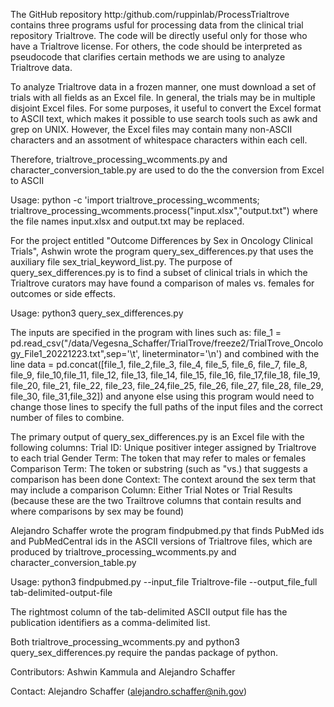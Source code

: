 The GitHub repository http:/github.com/ruppinlab/ProcessTrialtrove contains three programs usful for processing data from the
clinical trial repository Trialtrove. The code will be directly useful only for those who have a Trialtrove license.
For others, the code should be interpreted as pseudocode that clarifies certain methods we are using to analyze
Trialtrove data.

To analyze Trialtrove data in a frozen manner, one must download a set of trials with all fields as an Excel file. In general, the trials
may be in multiple disjoint Excel files. For some purposes, it useful to convert the Excel format to ASCII text, which makes it
possible to use search tools such as awk and grep on UNIX. However, the Excel files may contain many non-ASCII characters and
an assotment of whitespace characters within each cell.

Therefore, 
trialtrove_processing_wcomments.py and character_conversion_table.py
are used to do the the conversion from Excel to ASCII

Usage:
python -c 'import trialtrove_processing_wcomments; trialtrove_processing_wcomments.process("input.xlsx","output.txt")
where the file names input.xlsx and output.txt may be replaced.

For the project entitled "Outcome Differences by Sex in Oncology Clinical Trials", Ashwin wrote the
program query_sex_differences.py that uses the auxiliary file  sex_trial_keyword_list.py.
The purpose of query_sex_differences.py is to find a subset of clinical trials in which the Trialtrove curators
may have found  a comparison of males vs. females for outcomes or side effects.

Usage: python3 query_sex_differences.py

The inputs are specified in the program with lines such as:
file_1 = pd.read_csv("/data/Vegesna_Schaffer/TrialTrove/freeze2/TrialTrove_Oncology_File1_20221223.txt",sep='\t', lineterminator='\n')
and combined with the line
data = pd.concat([file_1, file_2,file_3, file_4, file_5, file_6, file_7, file_8, file_9, file_10,file_11, file_12, file_13, file_14, file_15, file_16, file_17,file_18, file_19, file_20, file_21, file_22, file_23,
file_24,file_25, file_26, file_27, file_28, file_29, file_30, file_31,file_32]) 
and anyone else using this program would need to change those lines to specify the full paths of the input files and the correct number of files to combine.

The primary output of query_sex_differences.py is an Excel file with the following columns:
Trial ID: Unique positiver integer assigned by Trialtrove to each trial
Gender Term: The token that may refer to males or females
Comparison Term: The token or substring (such as "vs.) that suggests a comparison has been done
Context: The context around the sex term that may include a comparison
Column: Either Trial Notes or Trial Results (because these are the two Trailtrove columns that contain results and where comparisons by sex may be found)

Alejandro Schaffer wrote the program findpubmed.py that finds PubMed ids and PubMedCentral ids in the ASCII versions of Trialtrove
files, which are produced by trialtrove_processing_wcomments.py and character_conversion_table.py

Usage:
python3 findpubmed.py --input_file Trialtrove-file --output_file_full tab-delimited-output-file

The rightmost column of the tab-delimited ASCII output file has the publication identifiers as a comma-delimited list.

Both trialtrove_processing_wcomments.py and python3 query_sex_differences.py require the pandas package of python.

Contributors: Ashwin Kammula and Alejandro Schaffer

Contact: Alejandro Schaffer (alejandro.schaffer@nih.gov)